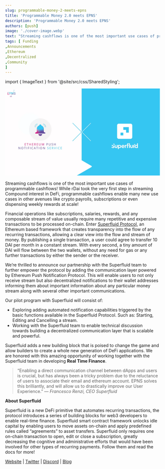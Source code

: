 ```yaml
---
slug: programmable-money-2-meets-epns
title: 'Programmable Money 2.0 meets EPNS'
description: 'Programmable Money 2.0 meets EPNS'
authors: [push]
image: './cover-image.webp'
text: "Streaming cashflows is one of the most important use cases of programmable cashflows! While rDai took the very first step in streaming Compound interest in DeFi, programmable cashflows enable many new use cases in other avenues like crypto payrolls, subscriptions or even dispensing weekly rewards at scale!"
tags: [ Funding
,Announcements
,Ethereum
,Decentralized
,Community
]
---
```


import { ImageText } from '@site/src/css/SharedStyling';

![Cover Image of Programmable Money 2.0 meets EPNS](./cover-image.webp)

<!--truncate-->

Streaming cashflows is one of the most important use cases of programmable cashflows! While rDai took the very first step in streaming Compound interest in DeFi, programmable cashflows enable many new use cases in other avenues like crypto payrolls, subscriptions or even dispensing weekly rewards at scale!

Financial operations like subscriptions, salaries, rewards, and any composable stream of value usually require many repetitive and expensive transactions to be processed on-chain. Enter [Superfluid Protocol](http://www.superfluid.finance/), an Ethereum based framework that creates transparency into the flow of any recurring transactions, allowing a clear view into the flow and stream of money. By publishing a single transaction, a user could agree to transfer 10 DAI per month in a constant stream. With every second, a tiny amount of DAI will flow between the two wallets, without any need for gas or any further transactions by either the sender or the receiver.

We’re thrilled to announce our partnership with the Superfluid team to further empower the protocol by adding the communication layer powered by Ethereum Push Notification Protocol. This will enable users to not only receive stream but also decentralized notifications to their wallet addresses informing them about important information about any particular money stream along with several other important communications.

Our pilot program with Superfluid will consist of:

- Exploring adding automated notification capabilities triggered by the basic functions available in the Superfluid Protocol. Such as: Starting, Editing and Cancelling a stream.
- Working with the Superfluid team to enable technical discussion towards building a decentralized communication layer that is scalable and powerful.

Superfluid adds a new building block that is poised to change the game and allow builders to create a whole new generation of DeFi applications. We are honored with this amazing opportunity of working together with the Superfluid team in developing **Real Time Finance**.

> “Enabling a direct communication channel between dApps and users is crucial, but has always been a tricky problem due to the reluctance of users to associate their email and ethereum account. EPNS solves this brilliantly, and will allow us to drastically improve our User Experience.” — _Francesco Renzi, CEO Superfluid_

**About Superfluid**

Superfluid is a new DeFi primitive that automates recurring transactions, the protocol introduces a series of building blocks for web3 developers to enable real-time finance. Superfluid smart contract framework unlocks idle capital by enabling users to move assets on-chain and apply predefined rules called “agreements” to asset transfers. Superfluid only requires one on-chain transaction to open, edit or close a subscription, greatly decreasing the cognitive and administrative efforts that would have been involved for other types of recurring payments. Follow them and read the docs for more!

[Website](http://www.superfluid.finance) | [Twitter](https://twitter.com/intent/follow?screen_name=Superfluid_HQ) | [Discord](http://discord.superfluid.finance/) | [Blog](https://medium.com/superfluid-blog)
